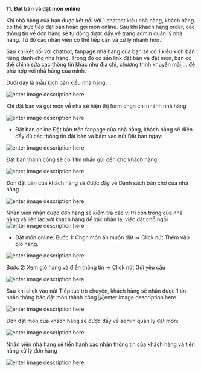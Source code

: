 

**11. Đặt bàn và đặt món online**

Khi nhà hàng của bạn được kết nối với 1 chatbot kiểu nhà hàng, khách hàng có thể trực tiếp đặt bàn hoặc gọi món online. Sau khi khách hàng order, các thông tin về đơn hàng sẽ tự động được đẩy về trang admin quản lý nhà hàng. Từ đó các nhân viên có thể tiếp cận và xử lý nhanh hơn.

Sau khi kết nối với chatbot, fanpage nhà hàng của bạn sẽ có 1 kiểu kịch bản riêng dành cho nhà hàng. Trong đó có sẵn link đặt bàn và đặt món, bạn có thể chỉnh sửa các thông tin khác như địa chỉ, chương trình khuyến mãi,... để phù hợp với nhà hàng của mình.

Dưới đây là mẫu kịch bản kiểu nhà hàng:

![enter image description here](https://static8.muarecdn.com/original/muare/images/2020/05/13/5597643_1.png)

Khi đặt bàn và gọi món về nhà sẽ hiện thị form chọn chi nhánh nhà hàng

![enter image description here](https://static8.muarecdn.com/original/muare/images/2020/05/13/5597669_chinhanh.png)

- Đặt bàn online
Đặt bàn trên fanpage của nhà hàng, khách hàng sẽ điền đẩy đủ các thông tin đặt bàn và bấm vào nút Đặt bàn ngay:

![enter image description here](https://static8.muarecdn.com/original/muare/images/2020/06/15/5633923_screenshot-71.png)

Đặt bàn thành công sẽ có 1 tin nhắn gửi đến cho khách hàng


![enter image description here](https://static8.muarecdn.com/original/muare/images/2020/06/15/5633932_screenshot-72.png)

Đơn đặt bàn của khách hàng sẽ được đẩy về Danh sách bàn chờ của nhà hàng 

![enter image description here](https://static8.muarecdn.com/original/muare/images/2020/06/15/5633912_screenshot-70.png)

 Nhân viên nhận được đơn hàng sẽ kiểm tra các vị trí còn trống của nhà hàng và liên lạc với khách hàng để xác nhận lại việc đặt chỗ ngồi 
 ![enter image description here](https://static8.muarecdn.com/original/muare/images/2020/06/15/5633910_screenshot-69.png)
 
- Đặt món online:
Bước 1: Chọn món ăn muốn đặt => Click nút Thêm vào giỏ hàng.

![enter image description here](https://static8.muarecdn.com/original/muare/images/2020/05/13/5597699_8.png)

Bước 2: Xem giỏ hàng và điền thông tin => Click nút Gửi yêu cầu

![enter image description here](https://static8.muarecdn.com/original/muare/images/2020/05/13/5597708_9.png)

Sau khi click vào nút Tiếp tục trò chuyện, khách hàng sẽ nhận được 1 tin nhắn thông báo đặt món thành công 
![enter image description here](https://static8.muarecdn.com/original/muare/images/2020/05/13/5597711_12.png)

![enter image description here](https://static8.muarecdn.com/original/muare/images/2020/05/13/5597710_10.png)

Đơn đặt món của khách hàng sẽ được đẩy về admin quản lý đặt món:

![enter image description here](https://static8.muarecdn.com/original/muare/images/2020/05/13/5597716_13.png)

Nhân viên nhà hàng sẽ tiền hành xác nhận thông tin của khách hàng và tiến hàng xử lý đơn hàng

![enter image description here](https://static8.muarecdn.com/original/muare/images/2020/05/13/5597719_14.png)


